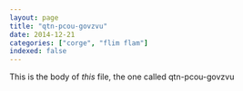 ```yaml
---
layout: page
title: "qtn-pcou-govzvu"
date: 2014-12-21
categories: ["corge", "flim flam"]
indexed: false
---
```

This is the body of _this_ file, the one called qtn-pcou-govzvu
